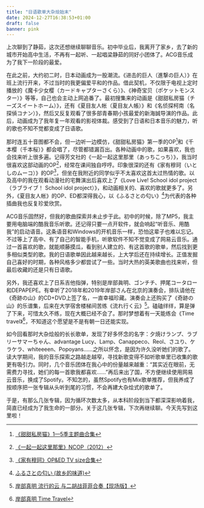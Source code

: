 ```yaml
---
title: "日语歌单大杂烩始末"
date: 2024-12-27T16:38:53+01:00
draft: false
banner: pink
---
```

上次聊到了静茹，这次还想继续聊聊音乐。初中毕业后，我离开了家乡，去了新的城市开始高中生活，不再有一起听、一起唱梁静茹的同好小团体了。ACG音乐成为了我下一阶段的最爱。

在此之前，大约初二时，日本动画成为一股潮流。《进击的巨人（進撃の巨人）》在班上流行开来，不过当时的我更偏爱平和的作品。借此契机，不仅限于电视上定时播放的《魔卡少女樱（カードキャプターさくら）》、《神奇宝贝（ポケットモンスター）》等等，自己也会主动上网追番了。最初搜集来的动画是《甜甜私房猫（チーズスイートホーム）》，还有《夏目友人帐（夏目友人帳）》和《名侦探柯南（名探偵コナン）》，然后又反复观看了很多部青春期小孩最爱的新海誠导演的作品。此后，动画成为了我年复一年观看的影视体裁。感受到了日语和日本音乐的魅力，听的歌也不知不觉都变成了日语歌。

那时连五十音图都不会，但一边听一边模仿，《甜甜私房猫》第一季的OP[^1]和《千本樱（千本桜）》都会唱了，尽管都错漏百出。各种动画中的歌，如果喜欢，我也会找来听上很多遍。记得芳文社的《一起一起这里那里（あっちこっち）》，我当时很喜欢这部动画的OP[^2]，经常在课间独自哼哼。印象很深的还有《家有穆珂（いとしのムーコ）》的OP[^3]，但坐在我附近的同学似乎不太喜欢这首太过热情的歌。以及高中的我在观看动漫社的宅舞演出后喜欢上了《Love Live! School idol project（ラブライブ！ School idol project）》，和动画相关的、喜欢的歌就更多了。另外，《夏目友人帐》的OP、ED都深得我心，以《ふるさとの匂い》[^4]为代表的各种插曲我也反复珍爱欣赏。

ACG音乐固然好，但我的歌曲探索并未止步于此。初中的时候，除了MP5，我主要用电脑端的酷我音乐听歌。还记得只要一点开软件，就会响起“听音乐、用酷我”的启动语音。这条语音和Windows的开机音乐一样，恐怕这辈子也难以忘记。不过等上了高中、有了自己的智能手机，听歌软件不知不觉变成了网易云音乐。通过一首喜欢的歌，就能顺藤摸瓜，看到别人建立的、有这首歌的歌单，然后找到更多相似类型的歌。我的日语歌单因此越来越长，上大学后还在持续增长。正值发掘自己喜好的时期，各种风格多少都尝试了一些。当时大热的英美歌曲也找来听，但最后收藏的还是只有日语歌。

另外，我还喜欢上了日系吉他指弹，特别是岸部眞明、ゴンチチ、押尾コータロー和DEPAPEPE。有幸听了2018年和2019年岸部さん在北京的演奏会，排队请他在《奇跡の山》的CD+DVD上签了名，一直幸福珍藏。演奏会上还购买了《奇跡の山》的乐谱集，后来在大学宿舍楼梯间苦练《流れ行く云》[^5]。磕磕绊绊，算是弹了下来，可惜太久不练，现在大概已经不会了。那时梦想着有一天能练会《Time travel》[^6]，不知道这个愿望是不是有朝一日还能实现。

如今回看那时大杂烩般的长长歌单，发现了好多怀念的名字：夕焼けランプ、ラブリーサマーちゃん、advantage Lucy、Lamp、Canappeco、Reol、さユり、ケラケラ、whiteeeen、Popoyans……之所以怀念，是因为许久没听她们的歌了。读大学期间，我的音乐探索之路越走越窄，寻找新歌变得不如听歌单里已收集的歌更有吸引力。同时，几个音乐团体在我心中的份量越来越重：“其实近在眼前，无需费力寻找，她们的每一首歌我都喜欢……”再后来出了国，不方便继续使用网易云音乐，换成了Spotify。不知怎的，虽然Spotify也有Mix歌单推荐，但我养成了按顺序把一张专辑从头听到尾的习惯，不会再建大杂烩式的歌单了。

于是，有那么几张专辑，因为循环次数太多，从本科阶段到当下都深深影响着我，简直已经成为了我生命的一部分。关于这几张专辑，下次再继续聊。今天先写到这里啦！

[^1]: [《甜甜私房猫》1—5季主题曲合集](https://www.bilibili.com/video/BV1SPziYWEHN/)
[^2]: [《一起一起这里那里》NCOP（2012）](https://www.bilibili.com/video/BV1Sy4y1D76n/)
[^3]: [《家有穆珂》OP&ED TV size合集](https://www.bilibili.com/video/BV1Ws41127xH/)
[^4]: [ふるさとの匂い (故乡的味道)](https://www.bilibili.com/video/BV1hT4y1P7Js) 
[^5]: [岸部真明 流行的云 与二胡战菲菲合奏【现场版】](https://www.bilibili.com/video/BV1JU6FYrEgP/)
[^6]: [岸部真明 Time Travel](https://www.bilibili.com/video/BV1q14y1L72q/)